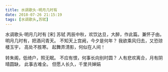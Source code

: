 ```yaml
---
title: 水调歌头·明月几时有
date: 2018-07-26 21:15:19
tags: [水调歌头,苏轼]
---
```

水调歌头·明月几时有
[宋] 苏轼
丙辰中秋，欢饮达旦，大醉，作此篇。兼怀子由。
明月几时有，把酒问青天。 
不知天上宫阙，今夕是何年？ 
我欲乘风归去，又恐琼楼玉宇， 
高处不胜寒。 
起舞弄清影，何似在人间！ 

转朱阁，低绮户，照无眠。 
不应有恨，何事长向别时圆？ 
人有悲欢离合，月有阴晴圆缺， 
此事古难全。 
但愿人长久，千里共婵娟